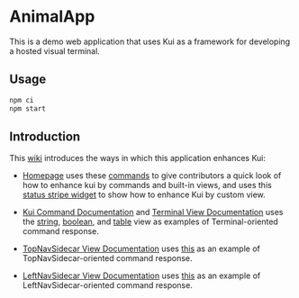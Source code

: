 # AnimalApp

This is a demo web application that uses Kui as a framework for
developing a hosted visual terminal.

## Usage

```sh
npm ci
npm start
```

## Introduction

This [wiki](https://github.com/IBM/kui/wiki) introduces the ways in
which this application enhances Kui:

- [Homepage](https://github.com/IBM/kui/wiki#approaches-for-enhancing-kui) uses these [commands](https://github.com/IBM/kui/tree/master/docs/example/AnimalApp/plugins/plugin-example/src/commands) to give contributors a quick look of how to enhance kui by commands and built-in views, and uses this [status stripe widget](https://github.com/IBM/kui/tree/master/docs/example/AnimalApp/plugins/plugin-example/src/view/CatDogWidget.tsx) to show how to enhance Kui by custom view.

- [Kui Command Documentation](https://github.com/IBM/kui/wiki/1.-Commands) and [Terminal View Documentation](https://github.com/IBM/kui/wiki/2a.-Terminal-View) uses the [string](https://github.com/IBM/kui/tree/master/docs/example/AnimalApp/plugins/plugin-example/src/view/string), [boolean](https://github.com/IBM/kui/tree/master/docs/example/AnimalApp/plugins/plugin-example/src/view/boolean), and [table](https://github.com/IBM/kui/tree/master/docs/example/AnimalApp/plugins/plugin-example/src/view/table) view as examples of Terminal-oriented command response.

- [TopNavSidecar View Documentation](https://github.com/IBM/kui/wiki/2b.-TopNavSidecar-View) uses [this](https://github.com/IBM/kui/tree/master/docs/example/AnimalApp/plugins/plugin-example/src/view/mmr-example.ts) as an example of TopNavSidecar-oriented command response.

- [LeftNavSidecar View Documentation](https://github.com/IBM/kui/wiki/2c.-LeftNavSidecar-View) uses [this](https://github.com/IBM/kui/tree/master/docs/example/AnimalApp/plugins/plugin-example/src/view/nav-example.ts) as an example of LeftNavSidecar-oriented command response.
